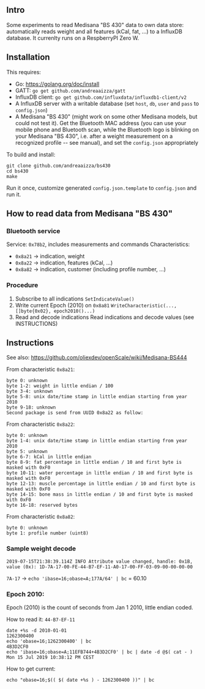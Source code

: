 ## Intro
Some experiments to read Medisana "BS 430" data to own data store: automatically reads weight and all features (kCal, fat, ...) to a InfluxDB database. It currenlty runs on a RespberryPI Zero W. 

## Installation
This requires: 
* Go: https://golang.org/doc/install
* GATT: `go get github.com/andreaaizza/gatt`
* InfluxDB client: `go get github.com/influxdata/influxdb1-client/v2`
* A InfluxDB server with a writable database (set `host`, `db`, `user` and `pass` to `config.json`)
* A Medisana "BS 430" (might work on some other Medisana models, but could not test it). Get the Bluetooth MAC address (you can use your mobile phone and Bluetooth scan, while the Bluetooth logo is blinking on your Medisana "BS 430", i.e. after a weight measurement on a recognized profile -- see manual), and set the `config.json` appropriately

To build and install:
```
git clone github.com/andreaaizza/bs430
cd bs430
make 
```
Run it once, customize generated `config.json.template` to `config.json` and run it.

## How to read data from Medisana "BS 430"

### Bluetooth service
Service: `0x78b2`, includes measurements and commands
Characteristics:
* `0x8a21` -> indication, weight
* `0x8a22` -> indication, features (kCal, ...)
* `0x8a82` -> indication, customer (including profile number, ...)

### Procedure
1. Subscribe to all indications
`SetIndicateValue()`
2. Write current Epoch (2010) on `0x8a81`
`WriteCharacteristic(..., []byte{0x02}, epoch2010()...)`
3. Read and decode indications
Read indications and decode values (see INSTRUCTIONS)

## Instructions
See also: https://github.com/oliexdev/openScale/wiki/Medisana-BS444

From characteristic `0x8a21`:
```
byte 0: unknown
byte 1-2: weight in little endian / 100
byte 3-4: unknown
byte 5-8: unix date/time stamp in little endian starting from year 2010
byte 9-18: unknown
Second package is send from UUID 0x8a22 as follow:
```

From characteristic `0x8a22`:
```
byte 0: unknown
byte 1-4: unix date/time stamp in little endian starting from year 2010
byte 5: unknown
byte 6-7: kCal in little endian
byte 8-9: fat percentage in little endian / 10 and first byte is masked with 0xF0
byte 10-11: water percentage in little endian / 10 and first byte is masked with 0xF0
byte 12-13: muscle percentage in little endian / 10 and first byte is masked with 0xF0
byte 14-15: bone mass in little endian / 10 and first byte is masked with 0xF0
byte 16-18: reserved bytes
```
From characteristic `0x8a82`:
```
byte 0: unknown
byte 1: profile number (uint8)
```

### Sample weight decode
```
2019-07-15T21:38:39.114Z INFO Attribute value changed, handle: 0x1B, value (0x): 1D-7A-17-00-FE-44-B7-EF-11-A0-17-00-FF-03-09-00-00-00-00
```

`7A-17` -> `echo 'ibase=16;obase=A;177A/64' | bc` = 60.10

### Epoch 2010:
Epoch (2010) is the count of seconds from Jan 1 2010, little endian coded.

How to read it: `44-B7-EF-11`
``` 
date +%s -d 2010-01-01
1262300400
echo 'obase=16;1262300400' | bc 
4B3D2CF0
echo 'ibase=16;obase=A;11EFB744+4B3D2CF0' | bc | date -d @$( cat - ) 
Mon 15 Jul 2019 10:38:12 PM CEST
```

How to get current:
```
echo "obase=16;$(( $( date +%s ) - 1262300400 ))" | bc
```
